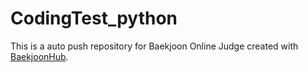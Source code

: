 # CodingTest_python
This is a auto push repository for Baekjoon Online Judge created with [BaekjoonHub](https://github.com/BaekjoonHub/BaekjoonHub).
